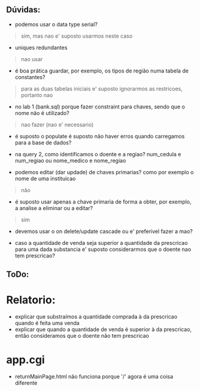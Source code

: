 ## Dúvidas:
- podemos usar o data type serial? 
> sim, mas nao e' suposto usarmos neste caso
- uniques redundantes
> nao usar
- é boa prática guardar, por exemplo, os tipos de região numa tabela de constantes?
> para as duas tabelas iniciais e' suposto ignorarmos as restricoes, portanto nao
- no lab 1 (bank.sql) porque fazer constraint para chaves, sendo que o nome não é utilizado?
> nao fazer (nao e' necessario)

- é suposto o populate é suposto não haver erros quando carregamos para a base de dados? 
- na query 2, como identificamos o doente e a regiao? num_cedula e num_regiao ou nome_medico e nome_regiao


- podemos editar (dar updade) de chaves primarias? como por exemplo o nome de uma instituicao
> não

- é suposto usar apenas a chave primaria de forma a obter, por exemplo, a analise a eliminar ou a editar?
> sim

- devemos usar o on delete/update cascade ou e' preferivel fazer a mao?

- caso a quantidade de venda seja superior a quantidade da prescricao para uma dada substancia e' suposto considerarmos que o doente nao tem prescricao?

## ToDo:
# Relatorio:
- explicar que substraímos a quantidade comprada à da prescricao quando é feita uma venda 
- explicar que quando a quantidade de venda é superior à da prescricao, então consideramos que o doente não tem prescricao

# app.cgi
- returnMainPage.html não funciona porque '/' agora é uma coisa diferente
